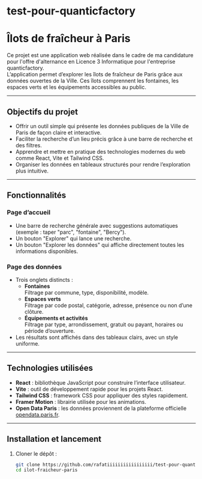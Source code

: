 # test-pour-quanticfactory

# Îlots de fraîcheur à Paris

Ce projet est une application web réalisée dans le cadre de ma candidature pour l'offre d'alternance en Licence 3 Informatique pour l'entreprise quanticfactory.  
L’application permet d’explorer les îlots de fraîcheur de Paris grâce aux données ouvertes de la Ville. Ces îlots comprennent les fontaines, les espaces verts et les équipements accessibles au public.

---

## Objectifs du projet

- Offrir un outil simple qui présente les données publiques de la Ville de Paris de façon claire et interactive.
- Faciliter la recherche d’un lieu précis grâce à une barre de recherche et des filtres.
- Apprendre et mettre en pratique des technologies modernes du web comme React, Vite et Tailwind CSS.
- Organiser les données en tableaux structurés pour rendre l’exploration plus intuitive.

---

## Fonctionnalités

### Page d’accueil
- Une barre de recherche générale avec suggestions automatiques (exemple : taper "parc", "fontaine", "Bercy").
- Un bouton "Explorer" qui lance une recherche.
- Un bouton "Explorer les données" qui affiche directement toutes les informations disponibles.

### Page des données
- Trois onglets distincts :
  - **Fontaines**  
    Filtrage par commune, type, disponibilité, modèle.  
  - **Espaces verts**  
    Filtrage par code postal, catégorie, adresse, présence ou non d’une clôture.  
  - **Équipements et activités**  
    Filtrage par type, arrondissement, gratuit ou payant, horaires ou période d’ouverture.  
- Les résultats sont affichés dans des tableaux clairs, avec un style uniforme.

---

## Technologies utilisées

- **React** : bibliothèque JavaScript pour construire l’interface utilisateur.  
- **Vite** : outil de développement rapide pour les projets React.  
- **Tailwind CSS** : framework CSS pour appliquer des styles rapidement.  
- **Framer Motion** : librairie utilisée pour les animations.  
- **Open Data Paris** : les données proviennent de la plateforme officielle [opendata.paris.fr](https://opendata.paris.fr).  

---

## Installation et lancement

1. Cloner le dépôt :
   ```bash
   git clone https://github.com/rafatiiiiiiiiiiiiiiiii/test-pour-quanticfactory/
   cd ilot-fraicheur-paris
